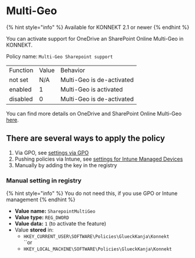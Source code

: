 # Multi-Geo

{% hint style="info" %}
Available for KONNEKT 2.1 or newer
{% endhint %}

You can activate support for OneDrive an SharePoint Online Multi-Geo in KONNEKT.

Policy name: `Multi-Geo Sharepoint support`

|          |       |                            |
| -------- | ----- | -------------------------- |
| Function | Value | Behavior                   |
| not set  | N/A   | Multi-Geo is de-activated  |
| enabled  | 1     | Multi-Geo is  activated    |
| disabled | 0     | Multi-Geo is  de-activated |

You can find more details on OneDrive and SharePoint Online Multi-Geo [here](https://docs.microsoft.com/en-us/microsoft-365/enterprise/multi-geo-capabilities-in-onedrive-and-sharepoint-online-in-microsoft-365?view=o365-worldwide).

## **There are several ways to apply the policy**

1. Via GPO, see [settings via GPO](../management-options/settings-via-gpo.md)
2. Pushing policies via Intune, see [settings for Intune Managed Devices](../management-options/setting-for-intune-managed-devices/)
3. Manually by adding the key in the registry

### Manual setting in registry

{% hint style="info" %}
You do not need this, if you use GPO or Intune management
{% endhint %}

* **Value name:** `SharepointMultiGeo`
* **Value type:** `REG_DWORD`
* **Value data:** `1` (to activate the feature)
* Value **stored** in:
  * `HKEY_CURRENT_USER\SOFTWARE\Policies\GlueckKanja\Konnekt`\
    ``or
  * `HKEY_LOCAL_MACHINE\SOFTWARE\Policies\GlueckKanja\Konnekt`
